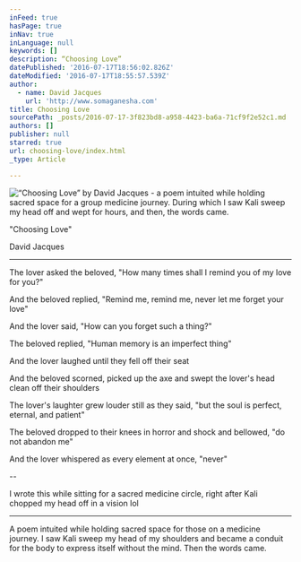 ```yaml
---
inFeed: true
hasPage: true
inNav: true
inLanguage: null
keywords: []
description: “Choosing Love”
datePublished: '2016-07-17T18:56:02.826Z'
dateModified: '2016-07-17T18:55:57.539Z'
author:
  - name: David Jacques
    url: 'http://www.somaganesha.com'
title: Choosing Love
sourcePath: _posts/2016-07-17-3f823bd8-a958-4423-ba6a-71cf9f2e52c1.md
authors: []
publisher: null
starred: true
url: choosing-love/index.html
_type: Article

---
```

![“Choosing Love” by David Jacques - a poem intuited while holding sacred space for a group medicine journey. During which I saw Kali sweep my head off and wept for hours, and then, the words came.](https://the-grid-user-content.s3-us-west-2.amazonaws.com/f52d1aef-7f20-4424-80a3-869867b86d2a.jpg)

"Choosing Love"

David Jacques

---

The lover asked the beloved, "How many times shall I remind you of my love for you?"

And the beloved replied, "Remind me, remind me, never let me forget your love"

And the lover said, "How can you forget such a thing?"

The beloved replied, "Human memory is an imperfect thing"

And the lover laughed until they fell off their seat

And the beloved scorned, picked up the axe and swept the lover's head clean off their shoulders

The lover's laughter grew louder still as they said, "but the soul is perfect, eternal, and patient"

The beloved dropped to their knees in horror and shock and bellowed, "do not abandon me"

And the lover whispered as every element at once, "never"

--

I wrote this while sitting for a sacred medicine circle, right after Kali chopped my head off in a vision lol

---

A poem intuited while holding sacred space for those on a medicine journey. I saw Kali sweep my head of my shoulders and became a conduit for the body to express itself without the mind. Then the words came.